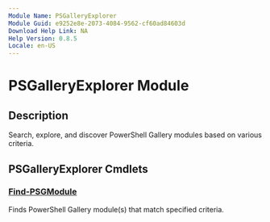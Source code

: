 ```yaml
---
Module Name: PSGalleryExplorer
Module Guid: e9252e8e-2073-4084-9562-cf60ad84603d
Download Help Link: NA
Help Version: 0.8.5
Locale: en-US
---
```


# PSGalleryExplorer Module
## Description
Search, explore, and discover PowerShell Gallery modules based on various criteria.

## PSGalleryExplorer Cmdlets
### [Find-PSGModule](Find-PSGModule.md)
Finds PowerShell Gallery module(s) that match specified criteria.


